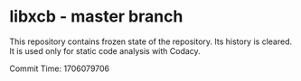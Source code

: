 # libxcb - master branch

This repository contains frozen state of the repository.
Its history is cleared. It is used only for static code
analysis with Codacy.

Commit Time: 1706079706